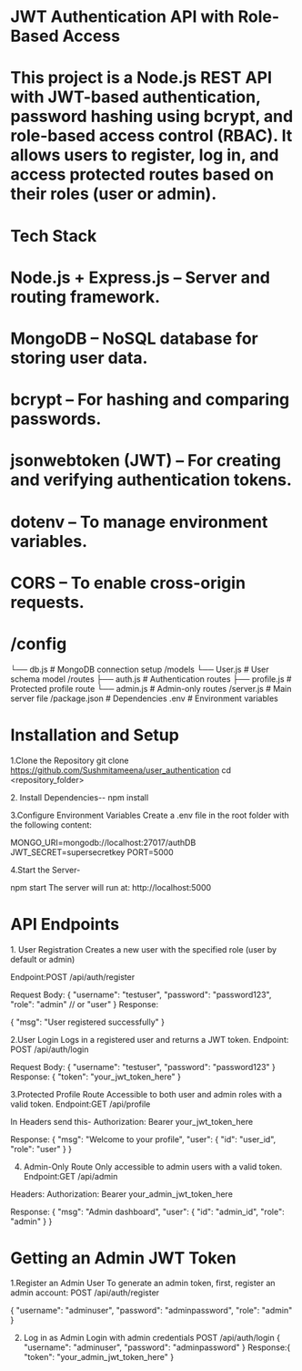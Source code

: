 

# JWT Authentication API with Role-Based Access
# This project is a Node.js REST API with JWT-based authentication, password hashing using bcrypt, and role-based access control (RBAC). It allows users to register, log in, and access protected routes based on their roles (user or admin).

# Tech Stack
# Node.js + Express.js – Server and routing framework.

# MongoDB – NoSQL database for storing user data.

# bcrypt – For hashing and comparing passwords.

# jsonwebtoken (JWT) – For creating and verifying authentication tokens.

# dotenv – To manage environment variables.

# CORS – To enable cross-origin requests.

# /config
  └── db.js           # MongoDB connection setup
/models
  └── User.js         # User schema model
/routes
  ├── auth.js         # Authentication routes
  ├── profile.js      # Protected profile route
  └── admin.js        # Admin-only routes
/server.js            # Main server file
/package.json         # Dependencies
.env                  # Environment variables


# Installation and Setup
1.Clone the Repository
git clone https://github.com/Sushmitameena/user_authentication
cd <repository_folder>

2️. Install Dependencies--
npm install

3.Configure Environment Variables
Create a .env file in the root folder with the following content:

MONGO_URI=mongodb://localhost:27017/authDB
JWT_SECRET=supersecretkey
PORT=5000

4.Start the Server-

npm start
The server will run at:
http://localhost:5000



# API Endpoints
1️. User Registration
Creates a new user with the specified role (user by default or admin)

Endpoint:POST /api/auth/register

Request Body:
{
  "username": "testuser",
  "password": "password123",
  "role": "admin"   // or "user"
}
Response:

{
  "msg": "User registered successfully"
}

2.User Login
 Logs in a registered user and returns a JWT token.
Endpoint:
POST /api/auth/login

Request Body:
{
  "username": "testuser",
  "password": "password123"
}
Response:
{
  "token": "your_jwt_token_here"
}

3.Protected Profile Route
 Accessible to both user and admin roles with a valid token.
 Endpoint:GET /api/profile

In Headers send this-
Authorization: Bearer your_jwt_token_here

Response:
{
  "msg": "Welcome to your profile",
  "user": {
    "id": "user_id",
    "role": "user"
  }
}


4. Admin-Only Route
Only accessible to admin users with a valid token.
Endpoint:GET /api/admin

Headers:
Authorization: Bearer your_admin_jwt_token_here

Response:
{
  "msg": "Admin dashboard",
  "user": {
    "id": "admin_id",
    "role": "admin"
  }
}

# Getting an Admin JWT Token

1.Register an Admin User
To generate an admin token, first, register an admin account:
POST /api/auth/register

{
  "username": "adminuser",
  "password": "adminpassword",
  "role": "admin"
}

2. Log in as Admin
Login with admin credentials
POST /api/auth/login
{
  "username": "adminuser",
  "password": "adminpassword"
}
Response:{
  "token": "your_admin_jwt_token_here"
}












